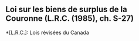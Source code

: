 ## Loi sur les biens de surplus de la Couronne (L.R.C. (1985), ch. S-27)
  *[L.R.C.]: Lois révisées du Canada
